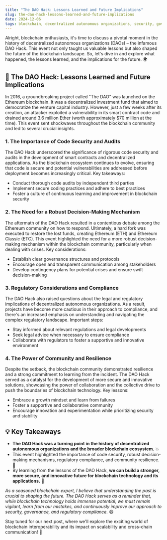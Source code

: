 ```yaml
---
title: "The DAO Hack: Lessons Learned and Future Implications"
slug: the-dao-hack-lessons-learned-and-future-implications
date: 2024-12-06
tags: blockchain, decentralized autonomous organizations, security, governance, regulation
---
```


Alright, blockchain enthusiasts, it's time to discuss a pivotal moment in the history of decentralized autonomous organizations (DAOs) – the infamous DAO Hack. This event not only taught us valuable lessons but also shaped the future of the blockchain landscape. So, let's dive in and explore what happened, the lessons learned, and the implications for the future. 🌍

## 🌟 The DAO Hack: Lessons Learned and Future Implications

In 2016, a groundbreaking project called "The DAO" was launched on the Ethereum blockchain. It was a decentralized investment fund that aimed to democratize the venture capital industry. However, just a few weeks after its creation, an attacker exploited a vulnerability in its smart contract code and drained around 3.6 million Ether (worth approximately $70 million at the time). This event sent shockwaves throughout the blockchain community and led to several crucial insights.

### 1. The Importance of Code Security and Audits

The DAO Hack underscored the significance of rigorous code security and audits in the development of smart contracts and decentralized applications. As the blockchain ecosystem continues to evolve, ensuring that code is secure and potential vulnerabilities are addressed before deployment becomes increasingly critical. Key takeaways:

- Conduct thorough code audits by independent third parties
- Implement secure coding practices and adhere to best practices
- Foster a culture of continuous learning and improvement in blockchain security

### 2. The Need for a Robust Decision-Making Mechanism

The aftermath of the DAO Hack resulted in a contentious debate among the Ethereum community on how to respond. Ultimately, a hard fork was executed to restore the lost funds, creating Ethereum (ETH) and Ethereum Classic (ETC). This event highlighted the need for a more robust decision-making mechanism within the blockchain community, particularly when dealing with crises. Key considerations:

- Establish clear governance structures and protocols
- Encourage open and transparent communication among stakeholders
- Develop contingency plans for potential crises and ensure swift decision-making

### 3. Regulatory Considerations and Compliance

The DAO Hack also raised questions about the legal and regulatory implications of decentralized autonomous organizations. As a result, projects have become more cautious in their approach to compliance, and there's an increased emphasis on understanding and navigating the complex regulatory landscape. Important steps:

- Stay informed about relevant regulations and legal developments
- Seek legal advice when necessary to ensure compliance
- Collaborate with regulators to foster a supportive and innovative environment

### 4. The Power of Community and Resilience

Despite the setback, the blockchain community demonstrated resilience and a strong commitment to learning from the incident. The DAO Hack served as a catalyst for the development of more secure and innovative solutions, showcasing the power of collaboration and the collective drive to push the boundaries of blockchain technology. Key lessons:

- Embrace a growth mindset and learn from failures
- Foster a supportive and collaborative community
- Encourage innovation and experimentation while prioritizing security and stability

## 💡 Key Takeaways

- **The DAO Hack was a turning point in the history of decentralized autonomous organizations and the broader blockchain ecosystem.** 💥
- This event highlighted the importance of code security, robust decision-making mechanisms, regulatory compliance, and community resilience. 💪
- By learning from the lessons of the DAO Hack, **we can build a stronger, more secure, and innovative future for blockchain technology and its applications.** 🚀

*As a seasoned blockchain expert, I believe that understanding the past is crucial to shaping the future. The DAO Hack serves as a reminder that, while blockchain technology holds immense potential, we must remain vigilant, learn from our mistakes, and continuously improve our approach to security, governance, and regulatory compliance.* 😄

Stay tuned for our next post, where we'll explore the exciting world of blockchain interoperability and its impact on scalability and cross-chain communication! 🌉